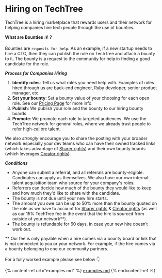 # Hiring on TechTree

TechTree is a hiring marketplace that rewards users and their network for helping companies hire tech people through the use of bounties.

**What are Bounties** 💰 **?**

Bounties are `requests for help`. As an example, if a new startup needs to hire a CTO, then they can publish the role on TechTree and attach a bounty to it. The bounty is a request to the community for help in finding a good candidate for the role.

_**Process for Companies Hiring**_

1. **Identify roles**: Tell us what roles you need help with. Examples of roles hired through us are back-end engineer, Ruby developer, senior product manager, etc.
2. **Set your bounty**: Set a bounty value of your choosing for each open role. See our [Pricing Page](pricing.md) for more info.
3. **Publish**: We publish your role and the bounty to our hiring bounty boards.
4. **Promote**: We promote each role to targeted audiences. We use the TechTree network for general roles, where we already trust people to refer high-calibre talent.

We also _strongly_ encourage you to share the posting with your broader network especially your dev teams who can have their owned tracked links (which takes advantage of [Sharer rights](../roles-at-techtree/sharer-rewards.md)) and their own bounty boards (which leverages [Creator rights](../roles-at-techtree/creator-rights.md)).

_**Conditions**_

* Anyone can submit a referral, and all referrals are bounty-eligible. Candidates can apply as themselves. We also have our own internal talent acquisition team who source for your company's roles.
* Referrers can decide how much of the bounty they would like to keep and how much they'd like to share with the candidate.
* The bounty is not due until your new hire starts.
* The amount you owe can be up to 50% more than the bounty quoted on the role as we have to account for [Sharer rights](../roles-at-techtree/sharer-rewards.md) & [Creator rights](../roles-at-techtree/creator-rights.md) (as well as our 15% TechTree fee in the event that the hire is sourced from outside of your network\*\*).
* The bounty is refundable for 60 days, in case your new hire doesn’t work out.



\*\* Our fee is only payable when a hire comes via a bounty board or link that is not connected to you or your network. For example, if the hire comes via a bounty belonging to one our community partners.\
\
For a fully worked example please see below 👇

{% content-ref url="examples.md" %}
[examples.md](examples.md)
{% endcontent-ref %}





